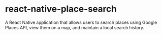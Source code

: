 # react-native-place-search
A React Native application that allows users to search places using Google Places API, view them on a map, and maintain a local search history.
